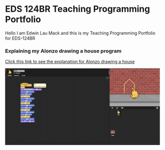 # EDS 124BR Teaching Programming Portfolio

Hello I am Edwin Lau Mack and this is my Teaching Programming Portfolio for EDS-124BR

### Explaining my Alonzo drawing a house program

[Click this link to see the explanation for Alonzo drawing a house](https://youtu.be/YkotD7GQNl8)

[![Alonzo drawing a house](Pictures/Alonzo.png)](https://youtu.be/YkotD7GQNl8)

